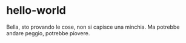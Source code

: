 # hello-world

Bella, sto provando le cose, non si capisce una minchia.
Ma potrebbe andare peggio, potrebbe piovere.

